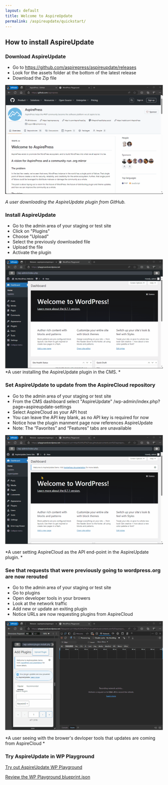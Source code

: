 ```yaml
---
layout: default
title: Welcome to AspireUpdate
permalink: /aspireupdate/quickstart/
---
```



## How to install AspireUpdate

### Download AspireUpdate

- Go to https://github.com/aspirepress/aspireupdate/releases 
- Look for the assets folder at the bottom of the latest release
- Download the Zip file

![](https://github.com/AmnestyAM/documentation/blob/QuickStartGuides/img/GetAUfromGH.gif?raw=true)


*A user downloading the AspireUpdate plugin from GitHub.*

### Install AspireUpdate 

- Go to the admin area of your staging or test site
- Click on "Plugins"
- Choose "Upload"
- Select the previously downloaded file
- Upload the file
- Activate the plugin

![](https://raw.githubusercontent.com/AmnestyAM/documentation/refs/heads/QuickStartGuides/img/AddAUtoWP.gif)
*A user installing the AspireUpdate plugin in the CMS. *

### Set AspireUpdate to update from the AspireCloud repository

- Go to the admin area of your staging or test site
- From the CMS dashboard select "AspireUpdate" /wp-admin/index.php?page=aspireupdate-settings
- Select AspireCloud as your API host
- You can leave the API key blank, as no API key is required for now
- Notice how the plugin manment page now references AspireUpdate
- Note: The “Favorites” and “Features” tabs are unavailable 

![](https://github.com/AmnestyAM/documentation/blob/QuickStartGuides/img/SetAUtoDownloadFromAC.gif?raw=true)

*A user setting AspireCloud as the API end-point in the AspireUpdate plugin. *

### See that requests that were previously going to wordpress.org are now rerouted

- Go to the admin area of your staging or test site
- Go to plugins
- Open developer tools in your browers
- Look at the network traffic
- Add new or update an exiting plugin 
- Notice URLs are now requesting plugins from AspireCloud

![](https://github.com/AmnestyAM/documentation/blob/QuickStartGuides/img/SeeRequestsGoingToAC.gif?raw=true)

*A user seeing with the brower's devloper tools that updates are coming from AspireCloud *


### Try AspireUpdate in WP Playground

[Try out AspireUpdate WP Playground](https://playground.wordpress.net/?blueprint-url=https://raw.githubusercontent.com/aspirepress/aspireupdate/refs/heads/playground-ready/assets/playground/blueprint.json)

[Review the WP Playground blueprint.json](https://github.com/aspirepress/aspireupdate/blob/playground-ready/assets/playground/blueprint.json)




